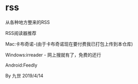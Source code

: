 # rss
从各种地方整来的RSS


RSS阅读器推荐

Mac:卡布奇诺-(由于卡布奇诺现在要付费我已打包上传到本仓库)

Windows:irreader - 网上搜就有了，免费的还行

Android:Feedly

By 九世 2019/4/14
